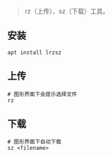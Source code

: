 > rz（上传）、sz（下载）工具。

安装
---
    apt install lrzsz
    

上传
---
    # 图形界面下会提示选择文件
    rz  
    

下载
--- 
    # 图形界面下自动下载
    sz <filename>